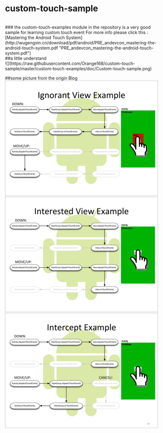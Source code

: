 # custom-touch-sample
<br>
### the custom-touch-examples module in the repository is a very good sample for learning custom touch event 
For more info please click this : [Mastering the Android Touch System](http://wugengxin.cn/download/pdf/android/PRE_andevcon_mastering-the-android-touch-system.pdf "PRE_andevcon_mastering-the-android-touch-system.pdf")
<br>
##a little understand 
<br>
![](https://raw.githubusercontent.com/Orange168/custom-touch-sample/master/custom-touch-examples/doc/Custom-touch-sample.png)

##some picture from the origin Blog 
<br>
![](https://raw.githubusercontent.com/Orange168/custom-touch-sample/master/custom-touch-examples/doc/PRE_andevcon_mastering-the-android-touch-system_01.jpg)
<br>
![](https://raw.githubusercontent.com/Orange168/custom-touch-sample/master/custom-touch-examples/doc/PRE_andevcon_mastering-the-android-touch-system_02.jpg)
<br>
![](https://raw.githubusercontent.com/Orange168/custom-touch-sample/master/custom-touch-examples/doc/PRE_andevcon_mastering-the-android-touch-system_03.jpg)


